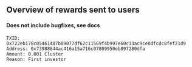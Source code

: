 ## Overview of rewards sent to users
#### Does not include bugfixes, see docs

    TXID: 0x722eb178c05461487b89077df62c11569f4b997e60c13ac9ce0dfcdc8fef21d9
    Address: 0x73988644ac416a15a716c07809950eb897280dfa
    Amount: 0.001 Cluster
    Reason: First investor
